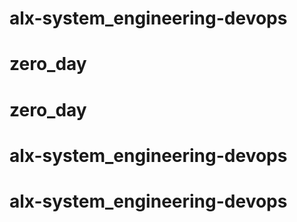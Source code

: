 # alx-system_engineering-devops
# zero_day
# zero_day
# alx-system_engineering-devops
# alx-system_engineering-devops
